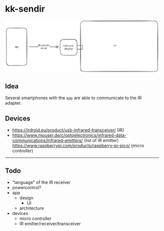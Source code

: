 # kk-sendir

![architecture](./assets/architecture-sendir.png)

## Idea

Several smartphones with the `app` are able to communicate to the IR adapter.

## Devices

- https://irdroid.eu/product/usb-infrared-transceiver/ (IR)
- https://www.mouser.de/c/optoelectronics/infrared-data-communications/infrared-emitters/ (list of IR emitter)
https://www.raspberrypi.com/products/raspberry-pi-pico/ (micro controller)

---

## Todo

- "language" of the IR receiver
- powercontrol?
- app
    - design
        - UI
    - architecture
- devices
    - micro controller
    - IR emitter/receiver/transceiver
    